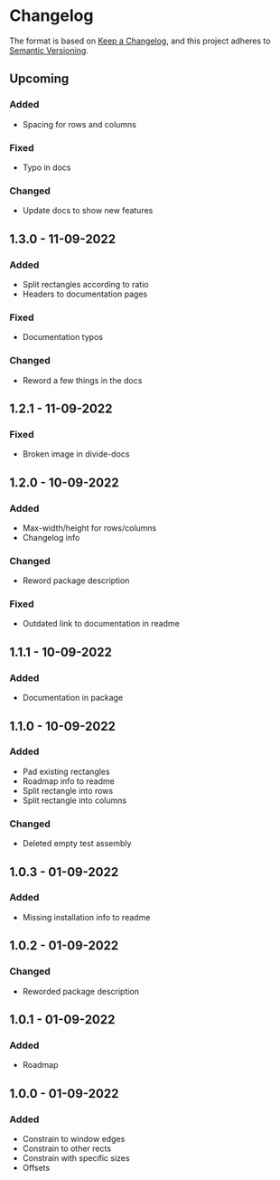 ﻿# Changelog

The format is based on [Keep a Changelog](https://keepachangelog.com/en/1.0.0/),
and this project adheres to [Semantic Versioning](https://semver.org/spec/v2.0.0.html).

## Upcoming

### Added

- Spacing for rows and columns

### Fixed

- Typo in docs

### Changed

- Update docs to show new features

## 1.3.0 - 11-09-2022

### Added

- Split rectangles according to ratio
- Headers to documentation pages

### Fixed

- Documentation typos

### Changed

- Reword a few things in the docs

## 1.2.1 - 11-09-2022

### Fixed

- Broken image in divide-docs

## 1.2.0 - 10-09-2022

### Added

- Max-width/height for rows/columns
- Changelog info

### Changed

- Reword package description

### Fixed

- Outdated link to documentation in readme

## 1.1.1 - 10-09-2022

### Added

- Documentation in package

## 1.1.0 - 10-09-2022

### Added

- Pad existing rectangles
- Roadmap info to readme
- Split rectangle into rows
- Split rectangle into columns

### Changed

- Deleted empty test assembly

## 1.0.3 - 01-09-2022

### Added

- Missing installation info to readme

## 1.0.2 - 01-09-2022

### Changed

- Reworded package description

## 1.0.1 - 01-09-2022

### Added

- Roadmap

## 1.0.0 - 01-09-2022

### Added

- Constrain to window edges
- Constrain to other rects
- Constrain with specific sizes
- Offsets